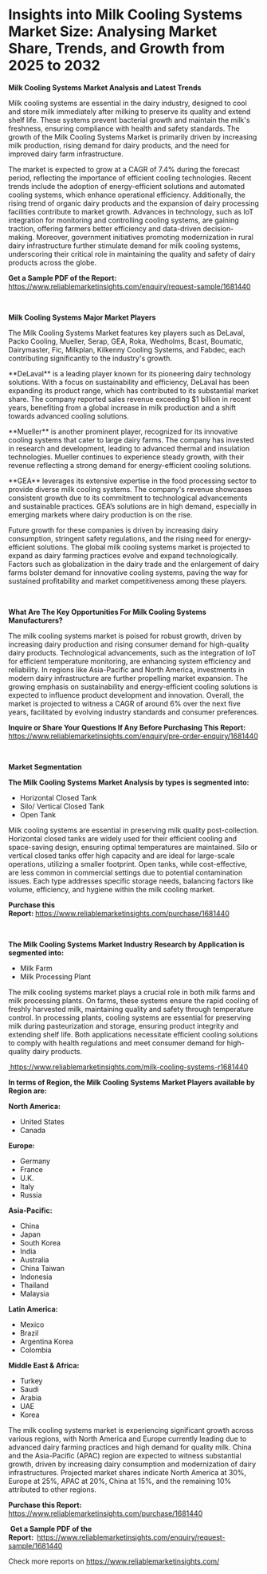 <p><h1>Insights into Milk Cooling Systems Market Size: Analysing Market Share, Trends, and Growth from 2025 to 2032</h1></p><p><strong>Milk Cooling Systems Market Analysis and Latest Trends</strong></p>
<p><p>Milk cooling systems are essential in the dairy industry, designed to cool and store milk immediately after milking to preserve its quality and extend shelf life. These systems prevent bacterial growth and maintain the milk's freshness, ensuring compliance with health and safety standards. The growth of the Milk Cooling Systems Market is primarily driven by increasing milk production, rising demand for dairy products, and the need for improved dairy farm infrastructure.</p><p>The market is expected to grow at a CAGR of 7.4% during the forecast period, reflecting the importance of efficient cooling technologies. Recent trends include the adoption of energy-efficient solutions and automated cooling systems, which enhance operational efficiency. Additionally, the rising trend of organic dairy products and the expansion of dairy processing facilities contribute to market growth. Advances in technology, such as IoT integration for monitoring and controlling cooling systems, are gaining traction, offering farmers better efficiency and data-driven decision-making. Moreover, government initiatives promoting modernization in rural dairy infrastructure further stimulate demand for milk cooling systems, underscoring their critical role in maintaining the quality and safety of dairy products across the globe.</p></p>
<p><strong>Get a Sample PDF of the Report:&nbsp;</strong> <a href="https://www.reliablemarketinsights.com/enquiry/request-sample/1681440?utm_campaign=3167&utm_medium=2&utm_source=Github&utm_content=ia&utm_term=10042025&utm_id=milk-cooling-systems">https://www.reliablemarketinsights.com/enquiry/request-sample/1681440</a></p>
<p>&nbsp;</p>
<p><strong>Milk Cooling Systems Major Market Players</strong></p>
<p><p>The Milk Cooling Systems Market features key players such as DeLaval, Packo Cooling, Mueller, Serap, GEA, Roka, Wedholms, Bcast, Boumatic, Dairymaster, Fic, Milkplan, Kilkenny Cooling Systems, and Fabdec, each contributing significantly to the industry's growth.</p><p>**DeLaval** is a leading player known for its pioneering dairy technology solutions. With a focus on sustainability and efficiency, DeLaval has been expanding its product range, which has contributed to its substantial market share. The company reported sales revenue exceeding $1 billion in recent years, benefiting from a global increase in milk production and a shift towards advanced cooling solutions.</p><p>**Mueller** is another prominent player, recognized for its innovative cooling systems that cater to large dairy farms. The company has invested in research and development, leading to advanced thermal and insulation technologies. Mueller continues to experience steady growth, with their revenue reflecting a strong demand for energy-efficient cooling solutions.</p><p>**GEA** leverages its extensive expertise in the food processing sector to provide diverse milk cooling systems. The company's revenue showcases consistent growth due to its commitment to technological advancements and sustainable practices. GEA’s solutions are in high demand, especially in emerging markets where dairy production is on the rise.</p><p>Future growth for these companies is driven by increasing dairy consumption, stringent safety regulations, and the rising need for energy-efficient solutions. The global milk cooling systems market is projected to expand as dairy farming practices evolve and expand technologically. Factors such as globalization in the dairy trade and the enlargement of dairy farms bolster demand for innovative cooling systems, paving the way for sustained profitability and market competitiveness among these players.</p></p>
<p>&nbsp;</p>
<p><strong>What Are The Key Opportunities For Milk Cooling Systems Manufacturers?</strong></p>
<p><p>The milk cooling systems market is poised for robust growth, driven by increasing dairy production and rising consumer demand for high-quality dairy products. Technological advancements, such as the integration of IoT for efficient temperature monitoring, are enhancing system efficiency and reliability. In regions like Asia-Pacific and North America, investments in modern dairy infrastructure are further propelling market expansion. The growing emphasis on sustainability and energy-efficient cooling solutions is expected to influence product development and innovation. Overall, the market is projected to witness a CAGR of around 6% over the next five years, facilitated by evolving industry standards and consumer preferences.</p></p>
<p><strong>Inquire or Share Your Questions If Any Before Purchasing This Report:</strong> <a href="https://www.reliablemarketinsights.com/enquiry/pre-order-enquiry/1681440?utm_campaign=3167&utm_medium=2&utm_source=Github&utm_content=ia&utm_term=10042025&utm_id=milk-cooling-systems">https://www.reliablemarketinsights.com/enquiry/pre-order-enquiry/1681440</a></p>
<p>&nbsp;</p>
<p><strong>Market Segmentation</strong></p>
<p><strong>The Milk Cooling Systems Market Analysis by types is segmented into:</strong></p>
<p><ul><li>Horizontal Closed Tank</li><li>Silo/ Vertical Closed Tank</li><li>Open Tank</li></ul></p>
<p><p>Milk cooling systems are essential in preserving milk quality post-collection. Horizontal closed tanks are widely used for their efficient cooling and space-saving design, ensuring optimal temperatures are maintained. Silo or vertical closed tanks offer high capacity and are ideal for large-scale operations, utilizing a smaller footprint. Open tanks, while cost-effective, are less common in commercial settings due to potential contamination issues. Each type addresses specific storage needs, balancing factors like volume, efficiency, and hygiene within the milk cooling market.</p></p>
<p><strong>Purchase this Report:&nbsp;</strong><a href="https://www.reliablemarketinsights.com/purchase/1681440?utm_campaign=3167&utm_medium=2&utm_source=Github&utm_content=ia&utm_term=10042025&utm_id=milk-cooling-systems">https://www.reliablemarketinsights.com/purchase/1681440</a></p>
<p>&nbsp;</p>
<p><strong>The Milk Cooling Systems Market Industry Research by Application is segmented into:</strong></p>
<p><ul><li>Milk Farm</li><li>Milk Processing Plant</li></ul></p>
<p><p>The milk cooling systems market plays a crucial role in both milk farms and milk processing plants. On farms, these systems ensure the rapid cooling of freshly harvested milk, maintaining quality and safety through temperature control. In processing plants, cooling systems are essential for preserving milk during pasteurization and storage, ensuring product integrity and extending shelf life. Both applications necessitate efficient cooling solutions to comply with health regulations and meet consumer demand for high-quality dairy products.</p></p>
<p><a href="https://www.reliablemarketinsights.com/milk-cooling-systems-r1681440?utm_campaign=3167&utm_medium=2&utm_source=Github&utm_content=ia&utm_term=10042025&utm_id=milk-cooling-systems">&nbsp;https://www.reliablemarketinsights.com/milk-cooling-systems-r1681440</a></p>
<p><strong>In terms of Region, the Milk Cooling Systems Market Players available by Region are:</strong></p>
<p>
    <p> <strong> North America: </strong>
        <ul>
            <li>United States</li>
            <li>Canada</li>
        </ul>
        </p> 
    <p> <strong> Europe: </strong>
        <ul>
            <li>Germany</li>
            <li>France</li>
            <li>U.K.</li>
            <li>Italy</li>
            <li>Russia</li>
        </ul>
        </p> 
    <p> <strong> Asia-Pacific: </strong>
        <ul>
            <li>China</li>
            <li>Japan</li>
            <li>South Korea</li>
            <li>India</li>
            <li>Australia</li>
            <li>China Taiwan</li>
            <li>Indonesia</li>
            <li>Thailand</li>
            <li>Malaysia</li>
        </ul>
        </p> 
    <p> <strong> Latin America: </strong>
        <ul>
            <li>Mexico</li>
            <li>Brazil</li>
            <li>Argentina Korea</li>
            <li>Colombia</li>
        </ul>
        </p> 
    <p> <strong> Middle East & Africa: </strong>
        <ul>
            <li>Turkey</li>
            <li>Saudi</li>
            <li>Arabia</li>
            <li>UAE</li>
            <li>Korea</li>
        </ul>
    </p>
    </p>
<p><p>The milk cooling systems market is experiencing significant growth across various regions, with North America and Europe currently leading due to advanced dairy farming practices and high demand for quality milk. China and the Asia-Pacific (APAC) region are expected to witness substantial growth, driven by increasing dairy consumption and modernization of dairy infrastructures. Projected market shares indicate North America at 30%, Europe at 25%, APAC at 20%, China at 15%, and the remaining 10% attributed to other regions.</p></p>
<p><strong>Purchase this Report: </strong><a href="https://www.reliablemarketinsights.com/purchase/1681440?utm_campaign=3167&utm_medium=2&utm_source=Github&utm_content=ia&utm_term=10042025&utm_id=milk-cooling-systems">https://www.reliablemarketinsights.com/purchase/1681440</a></p>
<p>&nbsp;<strong>Get a Sample PDF of the Report:&nbsp;&nbsp;</strong><a href="https://www.reliablemarketinsights.com/enquiry/request-sample/1681440?utm_campaign=3167&utm_medium=2&utm_source=Github&utm_content=ia&utm_term=10042025&utm_id=milk-cooling-systems">https://www.reliablemarketinsights.com/enquiry/request-sample/1681440</a></p>
<p><strong></strong></p>
<p>Check more reports on <a href="https://www.reliablemarketinsights.com/?utm_campaign=3167&utm_medium=2&utm_source=Github&utm_content=ia&utm_term=10042025&utm_id=milk-cooling-systems">https://www.reliablemarketinsights.com/</a></p>